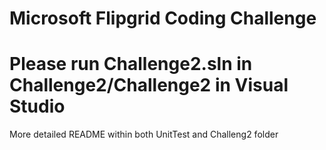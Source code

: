 # Microsoft Flipgrid Coding Challenge

# Please run Challenge2.sln in Challenge2/Challenge2 in Visual Studio

More detailed README within both UnitTest and Challeng2 folder
